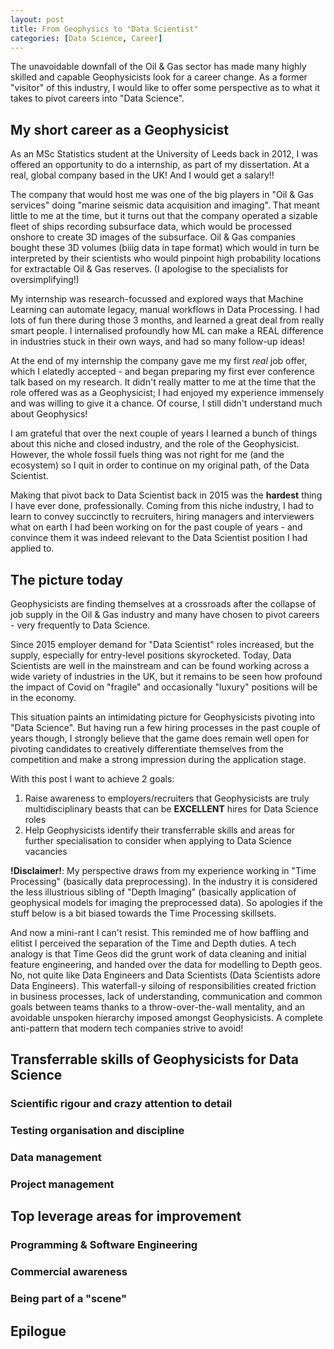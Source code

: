 ```yaml
---
layout: post
title: From Geophysics to "Data Scientist" 
categories: [Data Science, Career]
---
```


The unavoidable downfall of the Oil & Gas sector has made many highly skilled and capable Geophysicists look for a career change. As a former "visitor" of this industry, I would like to offer some perspective as to what it takes to pivot careers into "Data Science".

## My short career as a Geophysicist

As an MSc Statistics student at the University of Leeds back in 2012, I was offered an opportunity to do a internship, as part of my dissertation. At a real, global company based in the UK! And I would get a salary!!

The company that would host me was one of the big players in "Oil & Gas services" doing "marine seismic data acquisition and imaging". That meant little to me at the time, but it turns out that the company operated a sizable fleet of ships recording subsurface data, which would be processed onshore to create 3D images of the subsurface. Oil & Gas companies bought these 3D volumes (biiig data in tape format) which would in turn be interpreted by their scientists who would pinpoint high probability locations for extractable Oil & Gas reserves. (I apologise to the specialists for oversimplifying!)

My internship was research-focussed and explored ways that Machine Learning can automate legacy, manual workflows in Data Processing. I had lots of fun there during those 3 months, and learned a great deal from really smart people. I internalised profoundly how ML can make a REAL difference in industries stuck in their own ways, and had so many follow-up ideas!

At the end of my internship the company gave me my first *real* job offer, which I elatedly accepted - and began preparing my first ever conference talk based on my research. It didn't really matter to me at the time that the role offered was as a Geophysicist; I had enjoyed my experience immensely and was willing to give it a chance. Of course, I still didn't understand much about Geophysics!

I am grateful that over the next couple of years I learned a bunch of things about this niche and closed industry, and the role of the Geophysicist. However, the whole fossil fuels thing was not right for me (and the ecosystem) so I quit in order to continue on my original path, of the Data Scientist.

Making that pivot back to Data Scientist back in 2015 was the **hardest** thing I have ever done, professionally. Coming from this niche industry, I had to learn to convey succinctly to recruiters, hiring managers and interviewers what on earth I had been working on for the past couple of years - and convince them it was indeed relevant to the Data Scientist position I had applied to.

## The picture today

Geophysicists are finding themselves at a crossroads after the collapse of job supply in the Oil & Gas industry and many have chosen to pivot careers - very frequently to Data Science.

Since 2015 employer demand for "Data Scientist" roles increased, but the supply, especially for entry-level positions skyrocketed. Today, Data Scientists are well in the mainstream and can be found working across a wide variety of industries in the UK, but it remains to be seen how profound the impact of Covid on "fragile" and occasionally "luxury" positions will be in the economy.

This situation paints an intimidating picture for Geophysicists pivoting into "Data Science". But having run a few hiring processes in the past couple of years though, I strongly believe that the game does remain well open for pivoting candidates to creatively differentiate themselves from the competition and make a strong impression during the application stage.

With this post I want to achieve 2 goals:

1. Raise awareness to employers/recruiters that Geophysicists are truly multidisciplinary beasts that can be **EXCELLENT** hires for Data Science roles
2. Help Geophysicists identify their transferrable skills and areas for further specialisation to consider when applying to Data Science vacancies

**!Disclaimer!**: My perspective draws from my experience working in "Time Processing" (basically data preprocessing). In the industry it is considered the less illustrious sibling of "Depth Imaging" (basically application of geophysical models for imaging the preprocessed data). So apologies if the stuff below is a bit biased towards the Time Processing skillsets. 

And now a mini-rant I can't resist. This reminded me of how baffling and elitist I perceived the separation of the Time and Depth duties. A tech analogy is that Time Geos did the grunt work of data cleaning and initial feature engineering, and handed over the data for modelling to Depth geos. No, not quite like Data Engineers and Data Scientists (Data Scientists adore Data Engineers). This waterfall-y siloing of responsibilities created friction in business processes, lack of understanding, communication and common goals between teams thanks to a throw-over-the-wall mentality, and an avoidable unspoken hierarchy imposed amongst Geophysicists. A complete anti-pattern that modern tech companies strive to avoid!

## Transferrable skills of Geophysicists for Data Science


### Scientific rigour and crazy attention to detail

### Testing organisation and discipline

### Data management

### Project management

## Top leverage areas for improvement

### Programming & Software Engineering

### Commercial awareness

### Being part of a "scene"

## Epilogue